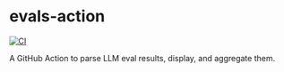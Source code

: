 # evals-action

[![CI](https://github.com/maragudk/evals-action/actions/workflows/ci.yml/badge.svg)](https://github.com/maragudk/evals-action/actions/workflows/ci.yml)

A GitHub Action to parse LLM eval results, display, and aggregate them.
